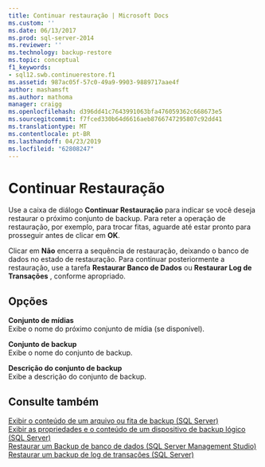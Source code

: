 ```yaml
---
title: Continuar restauração | Microsoft Docs
ms.custom: ''
ms.date: 06/13/2017
ms.prod: sql-server-2014
ms.reviewer: ''
ms.technology: backup-restore
ms.topic: conceptual
f1_keywords:
- sql12.swb.continuerestore.f1
ms.assetid: 987ac05f-57c0-49a9-9903-9889717aae4f
author: mashamsft
ms.author: mathoma
manager: craigg
ms.openlocfilehash: d396dd41c7643991063bfa476059362c668673e5
ms.sourcegitcommit: f7fced330b64d6616aeb8766747295807c92dd41
ms.translationtype: MT
ms.contentlocale: pt-BR
ms.lasthandoff: 04/23/2019
ms.locfileid: "62808247"
---
```

# <a name="continue-with-restore"></a>Continuar Restauração
  Use a caixa de diálogo **Continuar Restauração** para indicar se você deseja restaurar o próximo conjunto de backup. Para reter a operação de restauração, por exemplo, para trocar fitas, aguarde até estar pronto para prosseguir antes de clicar em **OK**.  
  
 Clicar em **Não** encerra a sequência de restauração, deixando o banco de dados no estado de restauração. Para continuar posteriormente a restauração, use a tarefa **Restaurar Banco de Dados** ou **Restaurar Log de Transações** , conforme apropriado.  
  
## <a name="options"></a>Opções  
 **Conjunto de mídias**  
 Exibe o nome do próximo conjunto de mídia (se disponível).  
  
 **Conjunto de backup**  
 Exibe o nome do conjunto de backup.  
  
 **Descrição do conjunto de backup**  
 Exibe a descrição do conjunto de backup.  
  
## <a name="see-also"></a>Consulte também  
 [Exibir o conteúdo de um arquivo ou fita de backup &#40;SQL Server&#41;](../relational-databases/backup-restore/view-the-contents-of-a-backup-tape-or-file-sql-server.md)   
 [Exibir as propriedades e o conteúdo de um dispositivo de backup lógico &#40;SQL Server&#41;](../relational-databases/backup-restore/view-the-properties-and-contents-of-a-logical-backup-device-sql-server.md)   
 [Restaurar um Backup de banco de dados &#40;SQL Server Management Studio&#41;](../relational-databases/backup-restore/restore-a-database-backup-using-ssms.md)   
 [Restaurar um backup de log de transações &#40;SQL Server&#41;](../relational-databases/backup-restore/restore-a-transaction-log-backup-sql-server.md)  
  
  
